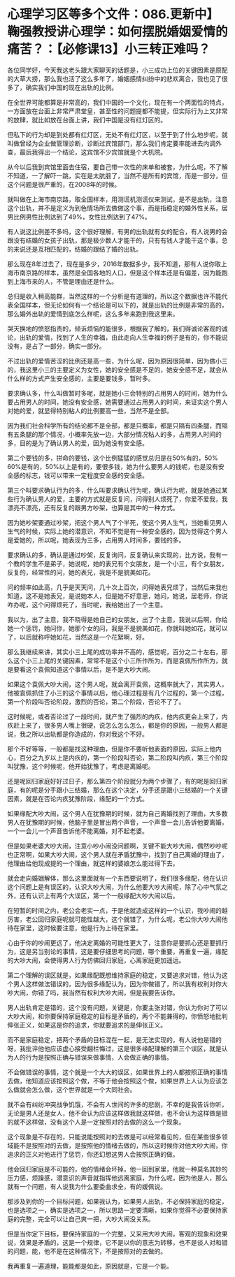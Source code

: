 # 心理学习区等多个文件：086.更新中】鞠强教授讲心理学：如何摆脱婚姻爱情的痛苦？：【必修课13】小三转正难吗？

各位同学好，今天我这老头跟大家聊天的话题是，小三成功上位的关键因素是原配的大草大捞，那么我也活了这么多年了，婚姻感情纠纷中的悲欢离合，我也见了很多了，确实我们中国的现在出轨的比例。

在全世界可能都算是非常高的，我们中国的一个文化，现在有一个两面性的特点，一方面放在台面上非常严肃堂皇，甚至性的问题提都不能提，但实际行为上又非常的放肆，就比如放在台面上讲，我们中国是没有红灯区的。

但私下的行为却是到处都有红灯区，无处不有红灯区，以至于到了什么地步呢，就叫做曾经为企业做管理诊断，诊断过宾馆部门，那么我们肯定要率能进去内调外查，最后我得出一个结论，这宾馆不少宾馆就是个大机院。

从今以后我到宾馆里面去住宿，要自己带一次性的床单和被套，为什么呢，不了解不知道，一了解吓一跳，实在是太肮脏了，当然不是所有的宾馆，而是一部分，但这个问题是很严重的，在2008年的时候。

就叫做在上海市南京路，取全国样本，用测谎机测谎仪来测试，是不是出轨，注意这个出轨，并不是定义为到色情场所去做做这个事，而是指稳定的婚外性关系，居男比例男性比例达到了49%，女性比例达到了47%。

有人说这比例差不多吗，这个很好理解，有男的出轨就有女的配合，有人说男的会跟没有结婚的女孩子出轨，那是极少数人才能干的，只有有钱人才能干这个事，总的来说还是互相匹配的，结婚的跟结了婚的出轨。

那么现在8年过去了，现在是多少，2016年数据多少，我不知道，那有人说你取上海市南京路的样本，虽然是全国各地的人口，但是这个样本还是有偏差，因为能跑到上海市来的人，不管是理由还是什么。

总归是收入稍高能群，当然这样的一个分析是有道理的，所以这个数据也许不能代表全国样本，但无论如何有一个结论是可以下的，就是出轨的比例是非常的高的，那么婚外出轨的爱情到底怎么样呢，这么多年来跑到我这里来。

哭天换地的愤怒指责的，倾诉烦恼的能很多，根据我了解的，我们得诚论客观的诚论，出轨的爱情，找到了人生的幸福，由此走向人生幸福的例子是有的，你不能说没有，是占了一部分，确实一部分。

不过出轨的爱情苦涩的比例还是高一些，为什么呢，因为原因很简单，因为做小三的，我这里小三的主要定义为女性，她的安全感是不足的，她安全感不足，就会从什么样的方式产生安全感的，主要是要钱多，暂时多。

要求确认多，什么叫做暂时多呢，就是她小三会特别的占用男人的时间，她为什么要占用男人的时间，她没有安全感，她需要通过占用男人的时间，来证实这个男人对她的爱，就显得特别粘人的比例要高一些，当然不是全部。

因为我们社会科学所有的结论都不是全部，都是只概率，都是只隔有四条腿，而隔有五条腿的那个情况，小概率先放一边，大部分情况粘人的多，占用男人时间的多，目的是为了确认男人的爱，因为她没有安全感。

第二个要钱的多，拼命的要钱，这个比例猛猛的感觉总归是在50%有的，50% 60%是有的，50%以上是有的，要很多钱，她为什么要男人的钱呢，也是没有安全感的标志，钱可以带来一定程度安全感的安全感。

第三个叫要求确认行为的多，什么叫要求确认行为呢，确认行为呢，就是她通过某些行为确认男人的爱，主要的方式就是反复问，问得别人烦死了，你爱不爱我，我漂亮不漂亮，还有反复的跟男方吵架，也算是其中的一种方式。

因为她吵架要通过吵架，把这个男人气了个半死，使这个男人生气，当她看见男人生气的时候，实际上她的潜意识，不知不觉是有一种安全感的，因为觉得这个男人是爱她的，所以呢，她表现为三多，占用男人时间多，要钱的多。

要求确认的多，确认是通过吵架，反复询问，反复确认来实现的，比方说，我有一个教的学生不是弟子，她说呢，她的表兄有个女朋友，是一个小三，有个女朋友，反复的，经常性的问，她的表兄，我是不是貌美如花。

问的频率如此高，几乎是天天问，几十次上百次，问得她表兄烦了，当然后来我也知道，这不是她表兄，是说她本人，但是她不好意思，她问，她说，居老师，你说咋办呢，这个问得烦死了，当时呢，我给她出了一个主意。

我以为，出了主意，我不晓得是她自己的女朋友，出了个主意，我说以后啊，你给她一个惩罚，她问你，她那个女的问，我是不是貌美如花，你就叫她如花，就可以了，以后就称呼她如花，当然这是一个花絮啊，好。

那么我继续来讲，其实小三上尾的成功率并不高的，感觉呢，百分之二十左右，那么这个小三上尾的关键因素，常常不是这个小三所作所为，而是袁佩所作所为，就是要看这个袁佩知道这个事情以后，是不是大吵大闹。

如果这个袁佩大吵大闹，这个男人呢，就会离开袁佩，这概率就大了，其实男人，他被袁佩抓住了小三的这个事情以后，他心理过程是有几个过程的，第一个过程，第一个阶段叫否论阶段，激烈的否论，第二个阶段，否论不了了。

这时候呢，或者否论过了一段时间，就产生了强烈的内疚，他内疚更会上来了，内疚赶上来了，很多男人嘴上很硬，说怎么怎么怎么，都是你的原因，一般男人都是说，我之所以出轨都是你造成的，你对我这个不好。

那个不好等等，一般都是找这种理由，但是你不要听他表面的原因，实际上他内心，百分之九岁以上是内疚的，第一个阶段叫否论，第二阶段叫内疚，第三个阶段叫犹豫，这个时候呢，他开始犹豫了，考虑是离婚呢。

还是呢回归家庭好好过日子，那么第四个阶段就分为两个步骤了，有的呢是回归家庭，有的呢是分手跟小三结婚，那么在这个决定，分手还是跟小三结婚的一个关键因素，就是在否论内疚犹豫阶段，缘配的一个方式。

如果缘配大吵大闹，这个男人在犹豫期的时候，就为自己离婚找到了理由，大多数男人在犹豫期的时候，他脑子里是冒出两个声音，一个声音一会儿告诉他要离婚，一个一会儿一个声音告诉他不能离婚，对不起老婆。

但是如果老婆大吵大闹，注意小吵小闹没问题啊，关键不能大吵大闹，偶然吵吵呢也正常啊，如果大吵大闹，这个男人就在矛盾犹豫中，找到了自己离婚的理由了，他理由给他现成提的一个理由，就这样的婆娘怎么能过得下去。

就会走向婚姻解体，那么这里面就有一个东西要说明了，我们很多缘配，他在认识这个问题上是有误区的，认识大吵大闹，为什么他要大吵大闹呢，除了心中气氛之外，还有认识上有两个大误区，第一个一般缘配大吵大闹以后。

在短暂的时间之内，老公会老实一点，于是他就造成这样的一个认识，我吵闹的越厉害，老公回归家庭呢就可能性越大，这个就错了，为什么呢，老公你大吵大闹他待在家里，这时候要注意，他是行为上待在家里。

心由于你的吵闹更远了，他决定离婚的可能性更大了，注意你是要抓心还是要抓行为，这是另当别论的事情，这是要仔细思考的问题，哪个重要，再重复一遍，缘配的大吵大闹，会使得男人行为仿佛回归家庭，心离家庭更加遥远。

第二个理解的误区就是，如果缘配既想维持家庭的稳定，又要追求对错，他认为这个男人这样做法错误的，因为很多缘配认为，因为你做错了，所以我有权利对你大吵大闹，你错了吗，我当然有权利大吵大闹，但是我要告诉你。

男人出轨肯定是错的，这个没有问题，关键是，你要主张对错，你认为你对了可以大吵大闹，和你要保持家庭稳定的目标是矛盾的，两个不能兼得的，你愤怒地批判伸张正义，如果这是你的追求，你就要追求的是伸张正义。

而不是家庭稳定，把两个矛盾的目标混在一起，是无法实现的，有人说他是错的呀，我批评他他应该虚心接受翻栏悔过，这是很多缘配理解的第三个误区，就是认为人的行为是按照正确与错误来做事情，人会做正确的事情。

不会做错误的事情，这个就是一个大大的误区，如果世界上的人都按照正确的事情去做，他知道应该按照这个做，不等于他会按照这个做，如果世界上人认为应该怎么做就会怎么做，这个世界就是一个大同社会。

就不会有纠纷冲突战争饥饿，不会有人世间的许多的悲剧，不幸的是我告诉你听，无论是男人还是女人，他不会认为应该这样做我就这样做，也不会认为这样做是错的就不这样做，没有这个人是一定按照对的去做的这么一个现象。

这个现象是不存在的，只能说能按照对的去做是可以经常看见的，但在某些很多领域能不是按照对的去做，是按照他的情绪去做的，所以这时候你对他大吵大闹，你追求的正义对他进行了惩罚，你还幻想这男人会按照正确的做。

他会回归家庭是不可能的，他的情绪会坏掉，他一回到家里，他就一种莫名其妙的压力感，烦躁感，潜意识的声音就指挥他远离家庭，为什么呢，因为他是人，那么就有一个问题，有人说我为什么要委曲求全，有的媛佩说。

那涉及到你的一个目标问题，如果我认为，如果男人出轨，不必保持家庭的稳定，也是选项之一，确实是选项之一，所以思路一定要清晰，如果你觉得不必要保持家庭的完整，完全可以让自己爽一把，大吵大闹没关系。

但是当你定下目标，要保持家庭的一个完整，又采用大吵大闹，客观的现象和效果说，效果是矛盾的，这是一个规律，它不是以你的意志为转移，也不是谈人对和错的问题，能，他不是在这种情况下，不是按照对的去做的。

我再重复一遍道理，能能都是如此，原因就是，它是一个能。
